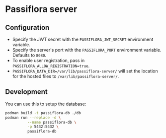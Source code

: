 # Passiflora server

## Configuration

- Specify the JWT secret with the `PASSIFLORA_JWT_SECRET` environment variable.
- Specify the server's port with the `PASSIFLORA_PORT` environment variable. Defaults to `8080`.
- To enable user registration, pass in `PASSIFLORA_ALLOW_REGISTRATION=true`.
- `PASSIFLORA_DATA_DIR=/var/lib/passiflora-server/` will set the location for the hosted files to `/var/lib/passiflora-server/`.

## Development

You can use this to setup the database:

```sh
podman build -t passiflora-db ./db
podman run --replace -d \
          --name passiflora-db \
          -p 5432:5432 \
          passiflora-db
```
